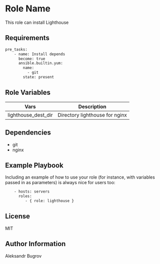 Role Name
=========

This role can install Lighthouse

Requirements
------------

```bash
pre_tasks:
    - name: Install depends
      become: true
      ansible.builtin.yum:
        name:
          - git
        state: present
```

Role Variables
--------------

| Vars | Description |
|---|---|
| lighthouse_dest_dir | Directory lighthouse for nginx |

Dependencies
------------

- git
- nginx

Example Playbook
----------------

Including an example of how to use your role (for instance, with variables passed in as parameters) is always nice for users too:

```bash
    - hosts: servers
      roles:
         - { role: lighthouse }
```

License
-------

MIT

Author Information
------------------

Aleksandr Bugrov
